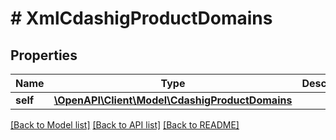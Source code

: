# # XmlCdashigProductDomains

## Properties

Name | Type | Description | Notes
------------ | ------------- | ------------- | -------------
**self** | [**\OpenAPI\Client\Model\CdashigProductDomains**](CdashigProductDomains.md) |  | [optional]

[[Back to Model list]](../../README.md#models) [[Back to API list]](../../README.md#endpoints) [[Back to README]](../../README.md)
